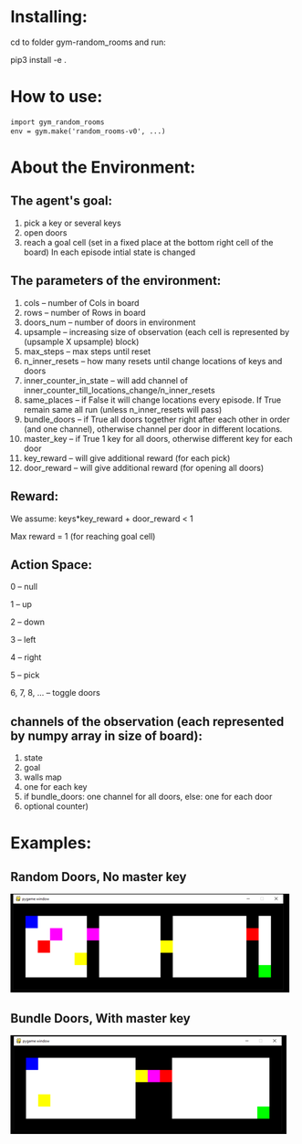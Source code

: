 # Installing:
cd to folder gym-random_rooms and run:

pip3 install -e .

# How to use:
```
import gym_random_rooms
env = gym.make('random_rooms-v0', ...)
```

# About the Environment:

## The agent's goal:
1. pick a key or several keys
2. open doors
3. reach a goal cell (set in a fixed place at the bottom right cell of the board)
In each episode intial state is changed 


## The parameters of the environment:
1. cols – number of Cols in board
2. rows – number of Rows in board
3. doors_num – number of doors in environment
4. upsample – increasing size of observation (each cell is represented by (upsample X upsample) block) 
5. max_steps – max steps until reset
6. n_inner_resets – how many resets until change locations of keys and doors
7. inner_counter_in_state – will add channel of inner_counter_till_locations_change/n_inner_resets
8. same_places – if False it will change locations every episode. If True remain same all run (unless n_inner_resets will pass)
9. bundle_doors – if True all doors together right after each other in order (and one channel), otherwise channel per door in different locations.
10. master_key – if True 1 key for all doors, otherwise different key for each door
11. key_reward – will give additional reward (for each pick)
12. door_reward – will give additional reward (for opening all doors)


## Reward:
We assume: keys*key_reward + door_reward < 1

Max reward = 1 (for reaching goal cell)

## Action Space:
0 – null

1 – up

2 – down

3 – left

4 – right

5 – pick

6, 7, 8, ... – toggle doors

## channels of the observation (each represented by numpy array in size of board):
1. state
2. goal
3. walls map
4. one for each key
5. if bundle_doors: one channel for all doors, else: one for each door
6. optional counter)

# Examples:
## Random Doors, No master key
![](img/random_doors_nomk.png)
## Bundle Doors, With master key
![](img/bundle_doors_mk.png)
